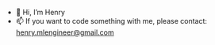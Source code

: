 - 👋 Hi, I’m Henry
- 📫 If you want to code something with me, please contact: henry.mlengineer@gmail.com


